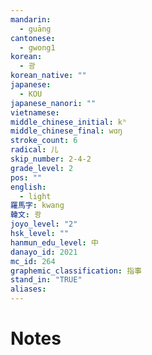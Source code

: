 ```yaml
---
mandarin:
  - guāng
cantonese:
  - gwong1
korean:
  - 광
korean_native: ""
japanese:
  - KOU
japanese_nanori: ""
vietnamese:
middle_chinese_initial: kʰ
middle_chinese_final: wɑŋ
stroke_count: 6
radical: 儿
skip_number: 2-4-2
grade_level: 2
pos: ""
english:
  - light
羅馬字: kwang
韓文: 쾅
joyo_level: "2"
hsk_level: ""
hanmun_edu_level: 中
danayo_id: 2021
mc_id: 264
graphemic_classification: 指事
stand_in: "TRUE"
aliases:
---
```


# Notes

